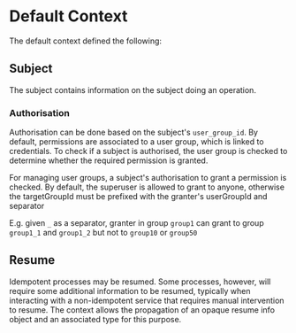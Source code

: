 # Default Context

The default context defined the following:

## Subject

The subject contains information on the subject doing an operation.

### Authorisation

Authorisation can be done based on the subject's `user_group_id`. By default, permissions are associated to 
a user group, which is linked to credentials. To check if a subject is authorised, the user group is checked
to determine whether the required permission is granted.

For managing user groups, a subject's authorisation to grant a permission is checked. By default, the superuser 
is allowed to grant to anyone, otherwise the targetGroupId must be prefixed with the granter's userGroupId 
and separator

E.g. given `_` as a separator, granter in group `group1` can grant to group `group1_1` and `group1_2` but not 
to `group10` or `group50`


## Resume

Idempotent processes may be resumed. Some processes, however, will require some additional information to be resumed, 
typically when interacting with a non-idempotent service that requires manual intervention to resume. The context allows 
the propagation of an opaque resume info object and an associated type for this purpose. 